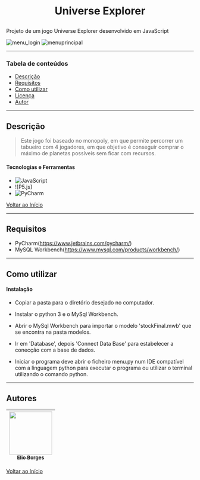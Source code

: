 # <p align="center">Universe Explorer</p>
 Projeto de um jogo Universe Explorer desenvolvido em JavaScript
 
![menu_login](https://user-images.githubusercontent.com/92939227/194332244-434c99dc-8dd0-4737-ba8b-94767aa9534c.png)
![menuprincipal](https://user-images.githubusercontent.com/92939227/194332276-d6d9c74b-bec6-4024-ab76-ab22de2f48d6.png)

---

### Tabela de conteúdos

- [Descrição](#descrição)
- [Requisitos](#requisitos)
- [Como utilizar](#Como-utilizar)
- [Licença](#licença)
- [Autor](#autor)

---

## Descrição

> Este jogo foi baseado no monopoly, em que permite percorrer um tabueiro com 4 jogadores, em que objetivo é conseguir comprar o máximo de planetas possíveis sem ficar com recursos.

#### Tecnologias e Ferramentas

- ![JavaScript](https://img.shields.io/badge/javascript-%23323330.svg?style=for-the-badge&logo=javascript&logoColor=%23F7DF1E)
- ![P5.js]
- ![PyCharm](https://img.shields.io/badge/pycharm-143?style=for-the-badge&logo=pycharm&logoColor=black&color=black&labelColor=green)

[Voltar ao Início](#Universe-Explorer)

---

## Requisitos
- PyCharm(https://www.jetbrains.com/pycharm/)
- MySQL Workbench(https://www.mysql.com/products/workbench/)
---

## Como utilizar

#### Instalação
- <p>Copiar a pasta para o diretório desejado no computador.</p>
- <p>Instalar o python 3 e o MySql Workbench.</p>
- <p>Abrir o MySql Workbench para importar o modelo 'stockFinal.mwb' que se encontra na pasta modelos. </p>
- <p>Ir em 'Database', depois 'Connect Data Base' para estabelecer a conecção com a base de dados.</p>
- <p>Iniciar o programa deve abrir o ficheiro menu.py num IDE compatível com a linguagem python para executar o programa ou utilizar o terminal utilizando o comando python.</p>

---

## Autores

[<img src="https://avatars.githubusercontent.com/u/92939227?s=96&v=4" width=115> <br> <sub> Elio Borges </sub>](https://github.com/Xremix34)|
| :---: |

[Voltar ao Início](#Universe-Explorer)
